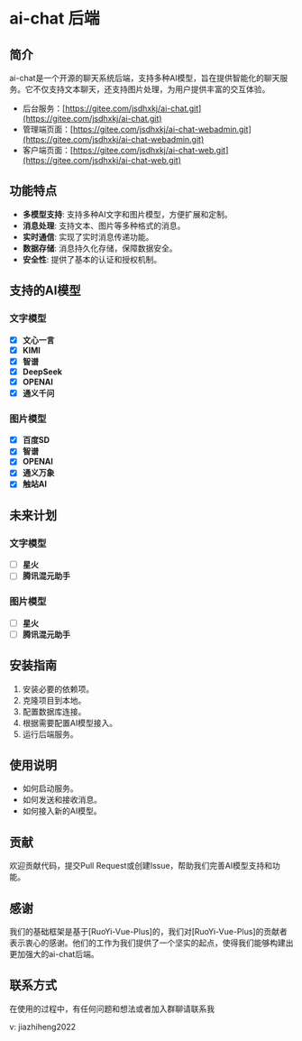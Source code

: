 # ai-chat 后端

## 简介
ai-chat是一个开源的聊天系统后端，支持多种AI模型，旨在提供智能化的聊天服务。它不仅支持文本聊天，还支持图片处理，为用户提供丰富的交互体验。

- 后台服务：[https://gitee.com/jsdhxkj/ai-chat.git](https://gitee.com/jsdhxkj/ai-chat.git)
- 管理端页面：[https://gitee.com/jsdhxkj/ai-chat-webadmin.git](https://gitee.com/jsdhxkj/ai-chat-webadmin.git)
- 客户端页面：[https://gitee.com/jsdhxkj/ai-chat-web.git](https://gitee.com/jsdhxkj/ai-chat-web.git)

## 功能特点
- **多模型支持**: 支持多种AI文字和图片模型，方便扩展和定制。
- **消息处理**: 支持文本、图片等多种格式的消息。
- **实时通信**: 实现了实时消息传递功能。
- **数据存储**: 消息持久化存储，保障数据安全。
- **安全性**: 提供了基本的认证和授权机制。

## 支持的AI模型
### 文字模型
* [X] **文心一言**
* [X] **KIMI**
* [X] **智谱**
* [X] **DeepSeek**
* [X] **OPENAI**
* [X] **通义千问**

### 图片模型
* [X] **百度SD**
* [X] **智谱**
* [X] **OPENAI**
* [X] **通义万象**
* [X] **触站AI**

## 未来计划
### 文字模型
* [ ] **星火**
* [ ] **腾讯混元助手**

### 图片模型
* [ ] **星火**
* [ ] **腾讯混元助手**

## 安装指南
1. 安装必要的依赖项。
2. 克隆项目到本地。
3. 配置数据库连接。
4. 根据需要配置AI模型接入。
5. 运行后端服务。

## 使用说明
- 如何启动服务。
- 如何发送和接收消息。
- 如何接入新的AI模型。

## 贡献
欢迎贡献代码，提交Pull Request或创建Issue，帮助我们完善AI模型支持和功能。

## 感谢
我们的基础框架是基于[RuoYi-Vue-Plus]的，我们对[RuoYi-Vue-Plus]的贡献者表示衷心的感谢。他们的工作为我们提供了一个坚实的起点，使得我们能够构建出更加强大的ai-chat后端。

## 联系方式
在使用的过程中，有任何问题和想法或者加入群聊请联系我

v: jiazhiheng2022